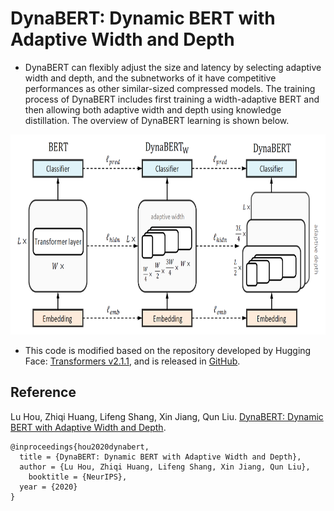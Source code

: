 # DynaBERT: Dynamic BERT with Adaptive Width and Depth

* DynaBERT can flexibly adjust the size and latency by selecting adaptive width and depth, and 
the subnetworks of it have competitive performances as other similar-sized compressed models.
The training process of DynaBERT includes first training a width-adaptive BERT and then 
allowing both adaptive width and depth using knowledge distillation. 
The overview of DynaBERT learning is shown below. 

<img src="dynabert_overview.png" width="800" height="320"/>
<br />

* This code is modified based on the repository developed by Hugging Face: [Transformers v2.1.1](https://github.com/huggingface/transformers/tree/v2.1.1), and is released in [GitHub](https://github.com/huawei-noah/Pretrained-Language-Model/tree/master/DynaBERT).

## Reference
Lu Hou, Zhiqi Huang, Lifeng Shang, Xin Jiang, Qun Liu.
[DynaBERT: Dynamic BERT with Adaptive Width and Depth](https://arxiv.org/abs/2004.04037).
```
@inproceedings{hou2020dynabert,
  title = {DynaBERT: Dynamic BERT with Adaptive Width and Depth},
  author = {Lu Hou, Zhiqi Huang, Lifeng Shang, Xin Jiang, Qun Liu},  
	booktitle = {NeurIPS},
  year = {2020}
}
```
